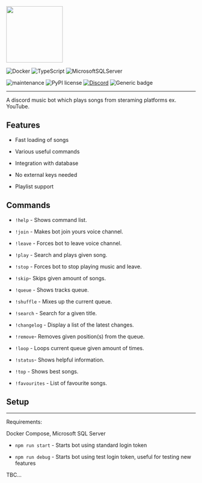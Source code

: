 
<img src="https://static.wikia.nocookie.net/polskapersopedia/images/3/32/Discord_logo_okr%C4%85g%C5%82e.png/revision/latest?cb=20200101201518&path-prefix=pl" width="150" height="150">


![Docker](https://img.shields.io/badge/docker-%230db7ed.svg?style=for-the-badge&logo=docker&logoColor=white)
![TypeScript](https://img.shields.io/badge/TypeScript-007ACC?style=for-the-badge&logo=typescript&logoColor=white)
![MicrosoftSQLServer](https://img.shields.io/badge/Microsoft%20SQL%20Sever-CC2927?style=for-the-badge&logo=microsoft%20sql%20server&logoColor=white)




![maintenance](https://img.shields.io/badge/maintained-yes-green.svg)
![PyPI license](https://img.shields.io/pypi/l/ansicolortags.svg)
[![Discord](https://badgen.net/badge/icon/discord?icon=discord&label)](https://https://discord.com/)
![Generic badge](https://img.shields.io/badge/release-v0.01-blue.svg)


***

A discord music bot which plays songs from steraming platforms ex. YouTube.

## Features

- Fast loading of songs

- Various useful commands

- Integration with database

- No external keys needed

- Playlist support

## Commands

- `!help` - Shows command list.

- `!join` - Makes bot join yours voice channel.

- `!leave` - Forces bot to leave voice channel.

- `!play` - Search and plays given song.

- `!stop` - Forces bot to stop playing music and leave.

- `!skip`- Skips given amount of songs.

- `!queue` - Shows tracks queue.

- `!shuffle` - Mixes up the current queue.

- `!search` - Search for a given title.

- `!changelog` - Display a list of the latest changes.

- `!remove`- Removes given position(s) from the queue.

- `!loop` - Loops current queue given amount of times.

- `!status`- Shows helpful information.

- `!top` - Shows best songs.

- `!favourites` - List of favourite songs. 


## Setup

***

Requirements:

Docker Compose, Microsoft SQL Server


- `npm run start` - Starts bot using standard login token

- `npm run debug` - Starts bot using test login token, useful for testing new features

TBC...